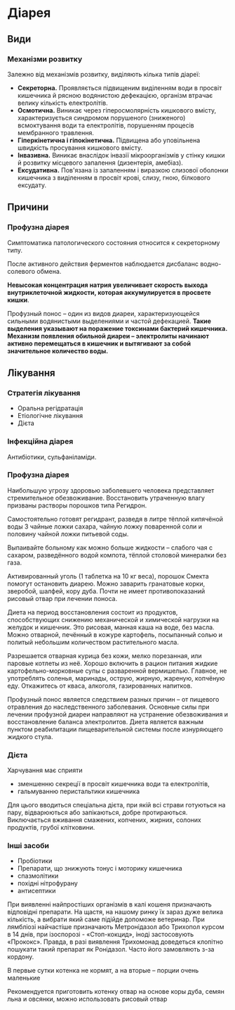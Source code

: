# Діарея

## Види

### Механізми розвитку

Залежно від механізмів розвитку, виділяють кілька типів діареї:

- **Секреторна.**
  Проявляється підвищеним виділенням води в просвіт кишечника й рясною водянистою дефекацією, організм втрачає велику кількість електролітів.
- **Осмотична.**
  Виникає через гіперосмолярність кишкового вмісту, характеризується синдромом порушеного (зниженого) всмоктування води та електролітів, порушенням процесів мембранного травлення.
- **Гіперкінетична і гіпокінетична.**
  Підвищена або уповільнена швидкість просування кишкового вмісту.
- **Інвазивна.**
  Виникає внаслідок інвазії мікроорганізмів у стінку кишки й розвитку місцевого запалення (дизентерія, амебіаз).
- **Ексудативна.**
  Пов'язана із запаленням і виразкою слизової оболонки кишечника з виділенням в просвіт крові, слизу, гною, білкового ексудату.

## Причини

### Профузна діарея

Симптоматика патологического состояния относится к секреторному типу. 

После активного действия ферментов наблюдается дисбаланс водно-солевого обмена.

**Невысокая концентрация натрия увеличивает скорость выхода внутриклеточной жидкости, которая аккумулируется в просвете кишки**.

Профузный понос – один из видов диареи, характеризующейся сильными водянистыми выделениями и частой дефекацией. **Такие выделения указывают на поражение токсинами бактерий кишечника. Механизм появления обильной диареи – электролиты начинают активно перемещаться в кишечник и вытягивают за собой значительное количество воды.**

## Лікування

### Стратегія лікування
* Оральна регідратація
* Етіологічне лікування
* Дієта

### Інфекційна діарея

Антибіотики, сульфаніламіди.

### Профузна діарея

Наибольшую угрозу здоровью заболевшего человека представляет стремительное обезвоживание. Восстановить утраченную влагу призваны растворы порошков типа Регидрон.

Самостоятельно готовят регидрант, разведя в литре тёплой кипячёной воды 3 чайные ложки сахара, чайную ложку поваренной соли и половину чайной ложки питьевой соды.

Выпаивайте больному как можно больше жидкости – слабого чая с сахаром, разведённого водой компота, тёплой столовой минералки без газа.

Активированный уголь (1 таблетка на 10 кг веса), порошок Смекта помогут остановить диарею. Можно заварить гранатовые корки, зверобой, шалфей, кору дуба. Почти не имеет противопоказаний рисовый отвар при лечении поноса.

Диета на период восстановления состоит из продуктов, способствующих снижению механической и химической нагрузки на желудок и кишечник. Это рисовая, манная каша на воде, без масла. Можно отварной, печённый в кожуре картофель, посыпанный солью и политый небольшим количеством растительного масла.

Разрешается отварная курица без кожи, мелко порезанная, или паровые котлеты из неё. Хорошо включить в рацион питания жидкие картофельно-морковные супы с разваренной вермишелью. Главное, не употреблять соленья, маринады, острую, жирную, жареную, копчёную еду. Откажитесь от кваса, алкоголя, газированных напитков.

Профузный понос является следствием разных причин – от пищевого отравления до наследственного заболевания. Основные силы при лечении профузной диареи направляют на устранение обезвоживания и восстановление баланса электролитов. Диета является важным пунктом реабилитации пищеварительной системы после изнуряющего жидкого стула.

### Дієта

Харчування має сприяти

* зменшенню секреції в просвіт кишечника води та електролітів, 
* гальмуванню перистальтики кишечника

Для цього вводиться спеціальна дієта, при якій всі страви готуються на пару, відварюються або запікаються, добре протираються. Виключається вживання смажених, копчених, жирних, солоних продуктів, грубої клітковини.

### Інші засоби

* Пробіотики
* Препарати, що знижують тонус і моторику кишечника
* спазмолітики
* похідні нітрофурану
* антисептики

При виявленні найпростіших організмів в калі кошеня призначають відповідні препарати. На щастя, на нашому ринку їх зараз дуже велика кількість, а вибрати який саме підійде допоможе ветеринар. При лямбліозі найчастіше призначають Метронідазол або Трихопол курсом в 14 днів, при ізоспорозі - «Стоп-кокцид», іноді застосовують «Прококс». Правда, в разі виявлення Трихомонад доведеться клопітно пошукати такий препарат як Ронідазол. Часто його замовляють з-за кордону.



В первые сутки котенка не кормят, а на вторые – порции очень маленькие

Рекомендуется приготовить котенку отвар на основе коры дуба, семян льна и овсянки, можно использовать рисовый отвар

